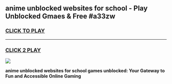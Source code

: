 
## anime unblocked websites for school - Play Unblocked Gmaes & Free #a33zw
<h3>
<a href="https://news.freeplayer.one?title=anime_unblocked_websites_for_school&ref=03M">CLICK TO PLAY</a></h3>
<hr>

<h3>
<a href="https://news.freeplayer.one?title=anime_unblocked_websites_for_school&ref=03M">CLICK 2 PLAY</a>
  
</h3>

<a href="https://news.freeplayer.one?title=anime_unblocked_websites_for_school&ref=03M"><img src="https://clearcache.store/games.png"></a>


**anime unblocked websites for school games unblocked: Your Gateway to Fun and Accessible Online Gaming**
